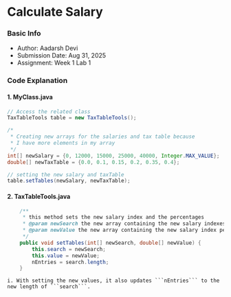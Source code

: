 # Calculate Salary

### Basic Info
- Author: Aadarsh Devi
- Submission Date: Aug 31, 2025
- Assignment: Week 1 Lab 1

### Code Explanation

#### 1. MyClass.java
```java
// Access the related class
TaxTableTools table = new TaxTableTools();

/*
 * Creating new arrays for the salaries and tax table because
 * I have more elements in my array
 */
int[] newSalary = {0, 12000, 15000, 25000, 40000, Integer.MAX_VALUE};
double[] newTaxTable = {0.0, 0.1, 0.15, 0.2, 0.35, 0.4};

// setting the new salary and taxTable
table.setTables(newSalary, newTaxTable);
```

#### 2. TaxTableTools.java
```java
    /**
     * this method sets the new salary index and the percentages
     * @param newSearch the new array containing the new salary indexes
     * @param newValue the new array containing the new salary index percentage
     */
    public void setTables(int[] newSearch, double[] newValue) {
        this.search = newSearch;
        this.value = newValue;
        nEntries = search.length;
    }
```
    i. With setting the new values, it also updates ```nEntries``` to the new length of ```search```.
